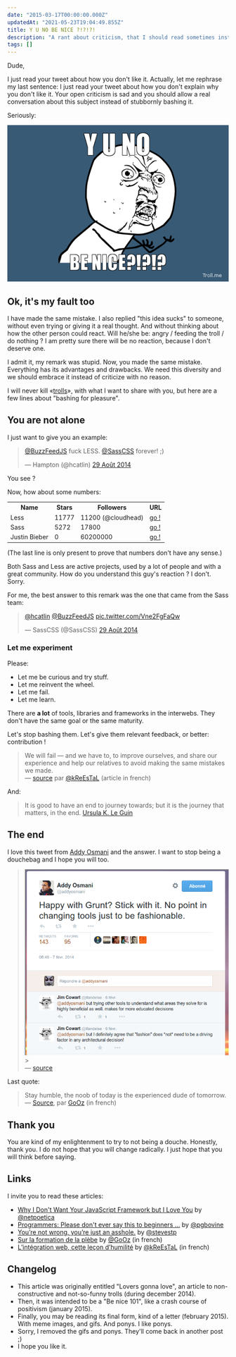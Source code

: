 ```yaml
---
date: "2015-03-17T00:00:00.000Z"
updatedAt: "2021-05-23T19:04:49.855Z"
title: Y U NO BE NICE ?!?!?!
description: "A rant about criticism, that I should read sometimes instead of being stupid."
tags: []
---
```


Dude,

I just read your tweet about how you don't like it. Actually, let me rephrase my last sentence: I just read your tweet about how you don't explain why you don't like it. Your open criticism is sad and you should allow a real conversation about this subject instead of stubbornly bashing it.

Seriously:

![y-u-no-be-nice](../../../public/assets/contentful/1cMDmQYOsEFpb4eyfOrXXa/fcf9cbb38a6f7429164201e95e2d4a55/y-u-no-be-nice.jpg)

## Ok, it's my fault too

I have made the same mistake. I also replied "this idea sucks" to someone, without even trying or giving it a real thought. And without thinking about how the other person could react. Will he/she be: angry / feeding the troll / do nothing ? I am pretty sure there will be no reaction, because I don't deserve one.

I admit it, my remark was stupid. Now, you made the same mistake. Everything has its advantages and drawbacks. We need this diversity and we should embrace it instead of criticize with no reason.

I will never kill «[trolls](<https://fr.wikipedia.org/wiki/Troll_(Internet)>)», with what I want to share with you, but here are a few lines about "bashing for pleasure".

## You are not alone

I just want to give you an example:

<blockquote class="twitter-tweet" lang="fr"><p><a href="https://twitter.com/BuzzFeedJS">@BuzzFeedJS</a> fuck LESS. <a href="https://twitter.com/SassCSS">@SassCSS</a> forever! ;)</p>&mdash; Hampton (@hcatlin) <a href="https://twitter.com/hcatlin/status/505486099226304512">29 Août 2014</a></blockquote>

You see ?

Now, how about some numbers:

<table>
  <tr>
    <th>Name</th>
    <th>Stars</th>
    <th>Followers</th>
    <th>URL</th>
  </tr>
  <tr>
    <td>Less</td>
    <td>11777</td>
    <td>11200 (@cloudhead)</td>
    <td><a href="http://lesscss.org/">go !</a></td>
  </tr>
  <tr>
    <td>Sass</td>
    <td>5272</td>
    <td>17800</td>
    <td><a href="http://sass-lang.com/">go !</a></td>
  </tr>
  <tr>
    <td>Justin Bieber</td>
    <td>0</td>
    <td>60200000</td>
    <td><a href="https://www.youtube.com/watch?v=dQw4w9WgXcQ">go !</a></td>
  </tr>
</table>

(The last line is only present to prove that numbers don't have any sense.)

Both Sass and Less are active projects, used by a lot of people and with a great community. How do you understand this guy's reaction ? I don't. Sorry.

For me, the best answer to this remark was the one that came from the Sass team:

<blockquote class="twitter-tweet" lang="fr"><p><a href="https://twitter.com/hcatlin">@hcatlin</a> <a href="https://twitter.com/BuzzFeedJS">@BuzzFeedJS</a> <a href="http://t.co/Vne2FgFaQw">pic.twitter.com/Vne2FgFaQw</a></p>&mdash; SassCSS (@SassCSS) <a href="https://twitter.com/SassCSS/status/505487174569963520">29 Août 2014</a></blockquote>

### Let me experiment

Please:

- Let me be curious and try stuff.
- Let me reinvent the wheel.
- Let me fail.
- Let me learn.

There are **a lot** of tools, libraries and frameworks in the interwebs. They don't have the same goal or the same maturity.

Let's stop bashing them.
Let's give them relevant feedback, or better: contribution !

> We will fail &mdash; and we have to, to improve ourselves, and share our experience and help our relatives to avoid making the same mistakes we made.<br>&mdash; [source](http://www.lesintegristes.net/2013/03/19/integration-web-humilite/) par [@kReEsTaL](https://twitter.com/kreestal) (article in french)

And:

> It is good to have an end to journey towards; but it is the journey that matters, in the end. [Ursula K. Le Guin](http://en.wikiquote.org/wiki/Ursula_K._Le_Guin)

## The end

I love this tweet from [Addy Osmani](http://addyosmani.com/) and the answer. I want to stop being a douchebag and I hope you will too.

> ![stick-grunt-1](../../../public/assets/contentful/1epygrjtCPhujFOMKf01X1/9f1e89e4c7f354449294192337c6b588/stick-grunt-1.png) > <br>&mdash; [source](https://twitter.com/addyosmani/status/431575503615442945)

Last quote:

> Stay humble, the noob of today is the experienced dude of tomorrow.<br>&mdash; [Source](http://blog.foojin.com/2014/11/10/f/), par [GoOz](http://twitter.com/GoOz) (in french)

## Thank you

You are kind of my enlightenment to try to not being a douche. Honestly, thank you.
I do not hope that you will change radically. I just hope that you will think before saying.

## Links

I invite you to read these articles:

- [Why I Don't Want Your JavaScript Framework but I Love You](http://netpoetica.com/why-i-dont-want-your-javascript-framework-but-i-love-you/) by [@netpoetica](http://twitter.com/netpoetica)
- [Programmers: Please don't ever say this to beginners ...](http://pgbovine.net/programmers-talking-to-beginners.htm) by [@pgbovine](https://twitter.com/pgbovine)
- [You’re not wrong, you’re just an asshole.](https://medium.com/@stevestp/youre-not-wrong-youre-just-an-asshole-9bc9a7dfbc93) by [@stevestp](https://twitter.com/@stevestp)
- [Sur la formation de la plèbe](http://blog.foojin.com/2014/11/10/f/) by [@GoOz](http://twitter.com/GoOz) (in french)
- [L’intégration web, cette leçon d’humilité](http://www.lesintegristes.net/2013/03/19/integration-web-humilite/) by [@kReEsTaL](https://twitter.com/kreestal) (in french)

## Changelog

- This article was originally entitled "Lovers gonna love", an article to non-constructive and not-so-funny trolls (during december 2014).
- Then, it was intended to be a "Be nice 101", like a crash course of positivism (january 2015).
- Finally, you may be reading its final form, kind of a letter (february 2015). With
  meme images, and gifs. And ponys. I like ponys.
- Sorry, I removed the gifs and ponys. They'll come back in another post ;)
- I hope you like it.

<script async src="//platform.twitter.com/widgets.js" charset="utf-8"></script>
